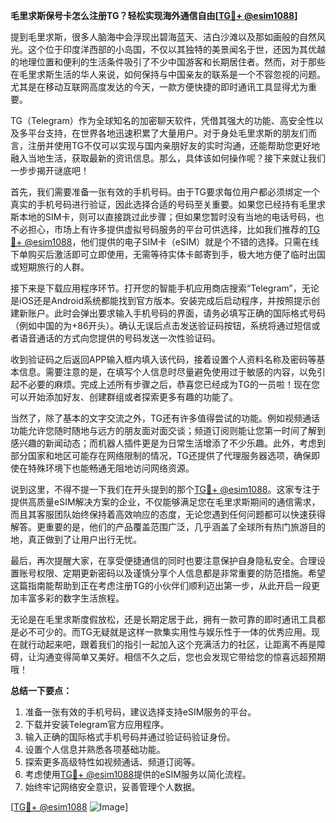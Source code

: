 **毛里求斯保号卡怎么注册TG？轻松实现海外通信自由[[TG💪+ @esim1088](https://t.me/s/esim1088)]**

提到毛里求斯，很多人脑海中会浮现出碧海蓝天、洁白沙滩以及那如画般的自然风光。这个位于印度洋西部的小岛国，不仅以其独特的美景闻名于世，还因为其优越的地理位置和便利的生活条件吸引了不少中国游客和长期居住者。然而，对于那些在毛里求斯生活的华人来说，如何保持与中国亲友的联系是一个不容忽视的问题。尤其是在移动互联网高度发达的今天，一款方便快捷的即时通讯工具显得尤为重要。

TG（Telegram）作为全球知名的加密聊天软件，凭借其强大的功能、高安全性以及多平台支持，在世界各地迅速积累了大量用户。对于身处毛里求斯的朋友们而言，注册并使用TG不仅可以实现与国内亲朋好友的实时沟通，还能帮助您更好地融入当地生活，获取最新的资讯信息。那么，具体该如何操作呢？接下来就让我们一步步揭开谜底吧！

首先，我们需要准备一张有效的手机号码。由于TG要求每位用户都必须绑定一个真实的手机号码进行验证，因此选择合适的号码至关重要。如果您已经持有毛里求斯本地的SIM卡，则可以直接跳过此步骤；但如果您暂时没有当地的电话号码，也不必担心，市场上有许多提供虚拟号码服务的平台可供选择，比如我们推荐的[TG💪+ @esim1088](https://t.me/s/esim1088)，他们提供的电子SIM卡（eSIM）就是个不错的选择。只需在线下单购买后激活即可立即使用，无需等待实体卡邮寄到手，极大地方便了临时出国或短期旅行的人群。

接下来是下载应用程序环节。打开您的智能手机应用商店搜索“Telegram”，无论是iOS还是Android系统都能找到官方版本。安装完成后启动程序，并按照提示创建新账户。此时会弹出要求输入手机号码的界面，请务必填写正确的国际格式号码（例如中国的为+86开头）。确认无误后点击发送验证码按钮，系统将通过短信或者语音通话的方式向您提供的号码发送一次性验证码。

收到验证码之后返回APP输入框内填入该代码，接着设置个人资料名称及密码等基本信息。需要注意的是，在填写个人信息时尽量避免使用过于敏感的内容，以免引起不必要的麻烦。完成上述所有步骤之后，恭喜您已经成为TG的一员啦！现在您可以开始添加好友、创建群组或者探索更多有趣的功能了。

当然了，除了基本的文字交流之外，TG还有许多值得尝试的功能。例如视频通话功能允许您随时随地与远方的朋友面对面交谈；频道订阅则能让您第一时间了解到感兴趣的新闻动态；而机器人插件更是为日常生活增添了不少乐趣。此外，考虑到部分国家和地区可能存在网络限制的情况，TG还提供了代理服务器选项，确保即使在特殊环境下也能畅通无阻地访问网络资源。

说到这里，不得不提一下我们在开头提到的那个[TG💪+ @esim1088](https://t.me/s/esim1088)。这家专注于提供高质量eSIM解决方案的企业，不仅能够满足您在毛里求斯期间的通信需求，而且其客服团队始终保持着高效响应的态度，无论您遇到任何问题都可以快速获得解答。更重要的是，他们的产品覆盖范围广泛，几乎涵盖了全球所有热门旅游目的地，真正做到了让用户出行无忧。

最后，再次提醒大家，在享受便捷通信的同时也要注意保护自身隐私安全。合理设置账号权限、定期更新密码以及谨慎分享个人信息都是非常重要的防范措施。希望这篇指南能帮助到正在考虑注册TG的小伙伴们顺利迈出第一步，从此开启一段更加丰富多彩的数字生活旅程。

无论是在毛里求斯度假放松，还是长期定居于此，拥有一款可靠的即时通讯工具都是必不可少的。而TG无疑就是这样一款集实用性与娱乐性于一体的优秀应用。现在就行动起来吧，跟着我们的指引一起加入这个充满活力的社区，让距离不再是障碍，让沟通变得简单又美好。相信不久之后，您也会发现它带给您的惊喜远超预期哦！

**总结一下要点：**
1. 准备一张有效的手机号码，建议选择支持eSIM服务的平台。
2. 下载并安装Telegram官方应用程序。
3. 输入正确的国际格式手机号码并通过验证码验证身份。
4. 设置个人信息并熟悉各项基础功能。
5. 探索更多高级特性如视频通话、频道订阅等。
6. 考虑使用[TG💪+ @esim1088](https://t.me/s/esim1088)提供的eSIM服务以简化流程。
7. 始终牢记网络安全意识，妥善管理个人数据。

[[TG💪+ @esim1088](https://t.me/s/esim1088) ![Image](https://i.postimg.cc/4NQfJmqS/Snipaste-2025-05-13-00-14-12.png)]